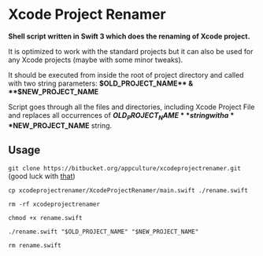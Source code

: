 # Xcode Project Renamer #

**Shell script written in Swift 3 which does the renaming of Xcode project.**

It is optimized to work with the standard projects but it can also be used for any Xcode projects (maybe with some minor tweaks).

It should be executed from inside the root of project directory and called with two string parameters: 
**$OLD_PROJECT_NAME** & **$NEW_PROJECT_NAME**

Script goes through all the files and directories, including Xcode Project File and replaces all occurrences of **$OLD_PROJECT_NAME** string with a **$NEW_PROJECT_NAME** string.

## Usage ##

`git clone https://bitbucket.org/appculture/xcodeprojectrenamer.git` (good luck with [that](https://bitbucket.org/site/master/issues/5232/authentication-failed-for-any-repo#comment-33134847))

`cp xcodeprojectrenamer/XcodeProjectRenamer/main.swift ./rename.swift`

`rm -rf xcodeprojectrenamer`

`chmod +x rename.swift`

`./rename.swift "$OLD_PROJECT_NAME" "$NEW_PROJECT_NAME"`

`rm rename.swift`